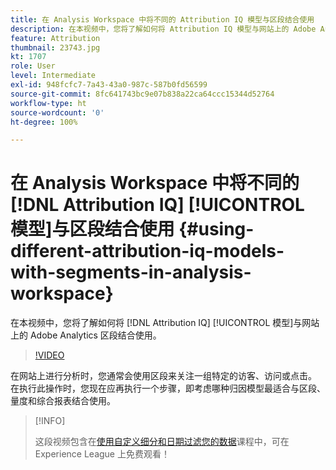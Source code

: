 ```yaml
---
title: 在 Analysis Workspace 中将不同的 Attribution IQ 模型与区段结合使用
description: 在本视频中，您将了解如何将 Attribution IQ 模型与网站上的 Adobe Analytics 区段结合使用。
feature: Attribution
thumbnail: 23743.jpg
kt: 1707
role: User
level: Intermediate
exl-id: 948fcfc7-7a43-43a0-987c-587b0fd56599
source-git-commit: 8fc641743bc9e07b838a22ca64ccc15344d52764
workflow-type: ht
source-wordcount: '0'
ht-degree: 100%

---
```


# 在 Analysis Workspace 中将不同的 [!DNL Attribution IQ] [!UICONTROL 模型]与区段结合使用 {#using-different-attribution-iq-models-with-segments-in-analysis-workspace}

在本视频中，您将了解如何将 [!DNL Attribution IQ] [!UICONTROL 模型]与网站上的 Adobe Analytics 区段结合使用。

>[!VIDEO](https://video.tv.adobe.com/v/23743/?quality=12&learn=on)

在网站上进行分析时，您通常会使用区段来关注一组特定的访客、访问或点击。 在执行此操作时，您现在应再执行一个步骤，即考虑哪种归因模型最适合与区段、量度和综合报表结合使用。

>[!INFO]
>
> 这段视频包含在[使用自定义细分和日期过滤您的数据](https://experienceleague.adobe.com/?recommended=Analytics-U-1-2021.1.filterdata)课程中，可在 Experience League 上免费观看！

